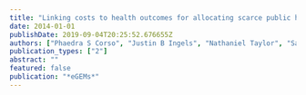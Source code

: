 ```yaml
---
title: "Linking costs to health outcomes for allocating scarce public health resources"
date: 2014-01-01
publishDate: 2019-09-04T20:25:52.676655Z
authors: ["Phaedra S Corso", "Justin B Ingels", "Nathaniel Taylor", "Samir Desai"]
publication_types: ["2"]
abstract: ""
featured: false
publication: "*eGEMs*"
---
```


